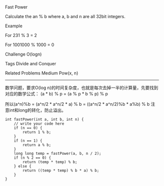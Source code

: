 Fast Power 

Calculate the an % b where a, b and n are all 32bit integers.

Example

For 231 % 3 = 2

For 1001000 % 1000 = 0

Challenge 
O(logn)

Tags 
Divide and Conquer

Related Problems 
Medium Pow(x, n)

----------
数学问题，要求O(log n)的时间复杂度，也就是每次去掉一半的计算量，先要找到对应的数学公式：
(a * b) % p = (a % p * b % p) % p

所以(a^n)%b = (a^n/2 * a^n/2 * a) % b = ((a^n/2 * a^n/2)%b * a%b) % b
注意int和long的转化，防止溢出。

	int fastPower(int a, int b, int n) {
	    // write your code here
	    if (n == 0) {
	        return 1 % b;
	    }
	    if (n == 1) {
	        return a % b;
	    }
	    long long temp = fastPower(a, b, n / 2);
	    if (n % 2 == 0) {
	        return (temp * temp) % b;
	    } else {
	        return ((temp * temp) % b * a) % b;
	    }
	}